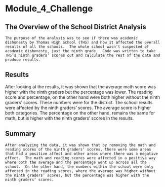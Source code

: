 # Module_4_Challenge


## The Overview of the School District Analysis

	The purpose of the analysis was to see if there was academic dishonesty by Thomas High School (THS) and how it affected the overall results of all the schools.  The whole school wasn’t suspected of academic dishonesty, just the ninth grade.  Code was written to take THS’s ninth graders’ scores out and calculate the rest of the data and produce results.

## Results

After looking at the results, it was shown that the average math score was higher with the ninth graders but the percentage was lower.  The reading score and percentage, on the other hand were both higher without the ninth graders’ scores.  These numbers were for the district.  The school results were affected by the ninth graders’ scores.  The average score is higher both categories.  The percentage on the other hand, remains the same for math, but is higher with the ninth graders’ scores in the results.

## Summary

	After analyzing the data, it was shown that by removing the math and reading scores of the ninth graders’ scores, there were some areas that had a positive affect and other areas where there was a negative effect.  The math and reading scores were affected in a positive way where both the average and the percentage went up across all the school.  On the other hand, the numbers within the school were only affected in the reading scores, where the average was higher without the ninth graders’ scores, but the percentage was higher with the ninth graders’ scores.
